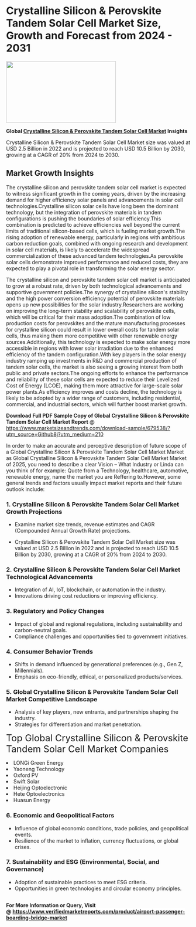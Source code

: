 <H1>Crystalline Silicon & Perovskite Tandem Solar Cell Market Size, Growth and Forecast from 2024 - 2031</H1><img class="aligncenter size-medium wp-image-584254" src="https://thirdeyenews.in/wp-content/uploads/2024/09/Global-Market-Research-300x168.jpeg" alt="" width="300" height="168" /><p><strong>Global&nbsp;<a href="https://www.marketsizeandtrends.com/download-sample/679538/?utm_source=Github8j?utm_medium=210">Crystalline Silicon & Perovskite Tandem Solar Cell Market</a> Insights</strong></p><p>Crystalline Silicon & Perovskite Tandem Solar Cell Market size was valued at USD 2.5 Billion in 2022 and is projected to reach USD 10.5 Billion by 2030, growing at a CAGR of 20% from 2024 to 2030.</p><p><h2>Market Growth Insights</h2> <p>The crystalline silicon and perovskite tandem solar cell market is expected to witness significant growth in the coming years, driven by the increasing demand for higher efficiency solar panels and advancements in solar cell technologies.Crystalline silicon solar cells have long been the dominant technology, but the integration of perovskite materials in tandem configurations is pushing the boundaries of solar efficiency.This combination is predicted to achieve efficiencies well beyond the current limits of traditional silicon-based cells, which is fueling market growth.The rising adoption of renewable energy, particularly in regions with ambitious carbon reduction goals, combined with ongoing research and development in solar cell materials, is likely to accelerate the widespread commercialization of these advanced tandem technologies.As perovskite solar cells demonstrate improved performance and reduced costs, they are expected to play a pivotal role in transforming the solar energy sector. </p> <p>The crystalline silicon and perovskite tandem solar cell market is anticipated to grow at a robust rate, driven by both technological advancements and supportive government policies.The synergy of crystalline silicon's stability and the high power conversion efficiency potential of perovskite materials opens up new possibilities for the solar industry.Researchers are working on improving the long-term stability and scalability of perovskite cells, which will be critical for their mass adoption.The combination of low production costs for perovskites and the mature manufacturing processes for crystalline silicon could result in lower overall costs for tandem solar cells, thus making them more competitive with other renewable energy sources.Additionally, this technology is expected to make solar energy more accessible in regions with lower solar irradiation due to the enhanced efficiency of the tandem configuration.With key players in the solar energy industry ramping up investments in R&D and commercial production of tandem solar cells, the market is also seeing a growing interest from both public and private sectors.The ongoing efforts to enhance the performance and reliability of these solar cells are expected to reduce their Levelized Cost of Energy (LCOE), making them more attractive for large-scale solar power plants.As efficiency improves and costs decline, the technology is likely to be adopted by a wider range of customers, including residential, commercial, and industrial sectors, which will further boost market growth.</p><p><span class=""><strong>Download Full PDF Sample Copy of Global Crystalline Silicon & Perovskite Tandem Solar Cell Market Report</strong> @ <a href="https://www.marketsizeandtrends.com/download-sample/679538/?utm_source=Github8j?utm_medium=210" target="_blank">https://www.marketsizeandtrends.com/download-sample/679538/?utm_source=Github8j?utm_medium=210</a></span></p><p>In order to make an accurate and perceptive description of future scope of a Global&nbsp;Crystalline Silicon & Perovskite Tandem Solar Cell Market Market as Global&nbsp;Crystalline Silicon & Perovskite Tandem Solar Cell Market Market of 2025, you need to describe a clear Vision &ndash; What Industry or Linda can you think of for example: Quote from a Technology, healthcare, automotive, renewable energy, name the market you are Reffering to.However, some general trends and factors usually impact market reports and their future outlook include:</p><h3>1.&nbsp;<strong>Crystalline Silicon & Perovskite Tandem Solar Cell Market Growth Projections</strong></h3><ul><li>Examine market size trends, revenue estimates and CAGR (Compounded Annual Growth Rate) projections.</li><li><p>Crystalline Silicon & Perovskite Tandem Solar Cell Market size was valued at USD 2.5 Billion in 2022 and is projected to reach USD 10.5 Billion by 2030, growing at a CAGR of 20% from 2024 to 2030.</p></li></ul><h3>2.&nbsp;<strong>Crystalline Silicon & Perovskite Tandem Solar Cell Market Technological Advancements</strong></h3><ul><li>Integration of AI, IoT, blockchain, or automation in the industry.</li><li>Innovations driving cost reductions or improving efficiency.</li></ul><h3>3.&nbsp;<strong>Regulatory and Policy Changes</strong></h3><ul><li>Impact of global and regional regulations, including sustainability and carbon-neutral goals.</li><li>Compliance challenges and opportunities tied to government initiatives.</li></ul><h3>4.&nbsp;<strong>Consumer Behavior Trends</strong></h3><ul><li>Shifts in demand influenced by generational preferences (e.g., Gen Z, Millennials).</li><li>Emphasis on eco-friendly, ethical, or personalized products/services.</li></ul><h3>5.&nbsp;<strong>Global Crystalline Silicon & Perovskite Tandem Solar Cell Market Competitive Landscape</strong></h3><ul><li>Analysis of key players, new entrants, and partnerships shaping the industry.</li><li>Strategies for differentiation and market penetration.</li></ul><p data-pm-slice="1 1 []"><span style="color: inherit; font-family: inherit; font-size: 25px;">Top Global Crystalline Silicon & Perovskite Tandem Solar Cell Market Companies</span></p><div class="" data-test-id=""><p><li>LONGi Green Energy</li><li> Yaoneng Technology</li><li> Oxford PV</li><li> Swift Solar</li><li> Heijing Optoelectronic</li><li> Hete Optoelectronics</li><li> Huasun Energy</li></p></div><h3>6.&nbsp;<strong>Economic and Geopolitical Factors</strong></h3><ul><li>Influence of global economic conditions, trade policies, and geopolitical events.</li><li>Resilience of the market to inflation, currency fluctuations, or global crises.</li></ul><h3>7.&nbsp;<strong>Sustainability and ESG (Environmental, Social, and Governance)</strong></h3><ul><li>Adoption of sustainable practices to meet ESG criteria.</li><li>Opportunities in green technologies and circular economy principles.</li></ul><h2><strong style="font-size: 14px;">For More Information or Query, Visit @&nbsp;</strong><a style="background-color: #ffffff; font-size: 14px;" href="https://www.marketsizeandtrends.com/report/crystalline-silicon-perovskite-tandem-solar-cell-market/" target="_blank">https://www.verifiedmarketreports.com/product/airport-passenger-boarding-bridge-market</a></h2>